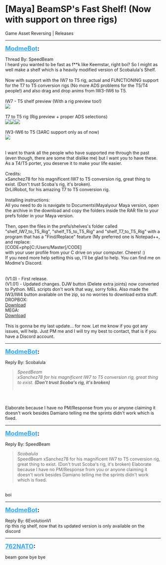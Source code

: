 # [Maya] BeamSP's Fast Shelf! (Now with support on three rigs)
Game Asset Reversing | Releases

---
<strong style="font-size: 1.4em;"><span style="text-decoration: underline;text-decoration-color: #34a7f9;"><span style="color:#34a7f9;">ModmeBot</span></span>:</strong>

<p>Thread By: SpeedBeam<br />I heard you wanted to be fast as f**k like Keemstar, right boi? So I might as well make a shelf which is a heavily modified version of Scobalula&#39;s Shelf.<br /> <br />Now with support with the IW7 to T5 rig, actual and FUNCTIONING support for the T7 to T5 conversion rigs (No more ADS problems for the T5/T4 people!) and also drag and drop anims from IW3-IW6 to T5.<br /> <br />IW7 - T5 shelf preview (With a rig preview too!)<br /><img style="max-width: 500px;" src="http://i.imgur.com/qbikLsC.png"><br /> <br />T7 to T5 rig (Rig preview + proper ADS selections)<br /><img style="max-width: 500px;" src="http://i.imgur.com/9rWOdW9.png"><img style="max-width: 500px;" src="http://i.imgur.com/Eq5iKOT.png"><img style="max-width: 500px;" src="http://i.imgur.com/I5npTep.png"><br /> <br />IW3-IW6 to T5 (3ARC support only as of now)<br /><img style="max-width: 500px;" src="http://i.imgur.com/YvFlnZJ.png"><br /> <br /> <br />I want to thank all the people who have supported me through the past (even though, there are some that dislike me) but I want you to have these. As a T4/T5 porter, you deserve it to make your life easier.<br /> <br />Credits:<br />xSanchez78 for his magnificent IW7 to T5 conversion rig, great thing to exist. (Don&#39;t trust Scoba&#39;s rig, it&#39;s broken).<br />DrLilRobot, for his amazing T7 to T5 conversion rig.<br /> <br />Installing instructions:<br />All you need to do is navigate to Documents\Maya\your Maya version, open the archive in the download and copy the folders inside the RAR file to your prefs folder in your Maya version.<br /> <br />Then, open the files in the prefs/shelves&#39;s folder called &quot;shelf_IW7_to_T5_Rig&quot;, &quot;shelf_T5_to_T5_Rig&quot; and &quot;shelf_T7_to_T5_Rig&quot; with a program that has a &quot;Find/Replace&quot; feature (My preferred one is Notepad++, and replace:<br />[CODE=php]C:/Users/Master[/CODE]<br />with your user profile from your C drive on your computer. Cheers! :)<br />If you need more help setting this up, I&#39;ll be glad to help. You can find me on Modme&#39;s Discord.<br /> <br /> <br />(V1.0) - First release.<br />(V1.01) - Updated changes. DJW button (Delete extra joints) now converted to Python. MEL scripts don&#39;t work that way, sorry folks. Also made the IW3/IW4 button available on the zip, so no worries to download extra stuff.<br />DROPBOX:<br /><a href="https://www.dropbox.com/s/0lhpe7mmrdfb3yp/BeamSP_Fast_Shelf_V1.1.rar?dl=0">Download</a> <br />MEGA:<br /><a href="https://mega.nz/#!Yy4iUb7b!bOxZebthIoO7ZH2HJOaxFdTm7jAIsyTBcb9IJuGQarw">Download</a> <br /> <br />This is gonna be my last update... for now. Let me know if you got any issues, will help. Just PM me and I will try my best to contact, that is if you have a Discord account.</p>

---
<strong style="font-size: 1.4em;"><span style="text-decoration: underline;text-decoration-color: #34a7f9;"><span style="color:#34a7f9;">ModmeBot</span></span>:</strong>

<p>Reply By: Scobalula<br /><blockquote><em>SpeedBeam</em><br /><em>xSanchez78 for his magnificent IW7 to T5 conversion rig, great thing to exist. <strong>(Don&#39;t trust Scoba&#39;s rig, it&#39;s broken) </strong></em><br /><em></em><br /></blockquote><br /> <br />Elaborate because I have no PM/Response from you or anyone claiming it doesn&#39;t work besides Damiano telling me the sprints didn&#39;t work which is fixed.</p>

---
<strong style="font-size: 1.4em;"><span style="text-decoration: underline;text-decoration-color: #34a7f9;"><span style="color:#34a7f9;">ModmeBot</span></span>:</strong>

<p>Reply By: SpeedBeam<br /><blockquote><em>Scobalula</em><br />SpeedBeam xSanchez78 for his magnificent IW7 to T5 conversion rig, great thing to exist. (Don&#39;t trust Scoba&#39;s rig, it&#39;s broken)      Elaborate because I have no PM/Response from you or anyone claiming it doesn&#39;t work besides Damiano telling me the sprints didn&#39;t work which is fixed.</blockquote><br /> boi</p>

---
<strong style="font-size: 1.4em;"><span style="text-decoration: underline;text-decoration-color: #34a7f9;"><span style="color:#34a7f9;">ModmeBot</span></span>:</strong>

<p>Reply By: 6EvolutionVI<br />rip this rig shelf, now that its updated version is only available on the discord</p>

---
<strong style="font-size: 1.4em;"><span style="text-decoration: underline;text-decoration-color: #34a7f9;"><span style="color:#34a7f9;">762NATO</span></span>:</strong>

<p>beam gone bye bye</p>
